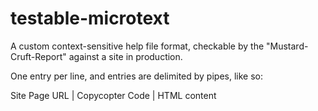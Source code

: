 testable-microtext
==================

A custom context-sensitive help file format, checkable by the "Mustard-Cruft-Report" against a site in production.

One entry per line, and entries are delimited by pipes, like so: 

Site Page URL | Copycopter Code | HTML content
